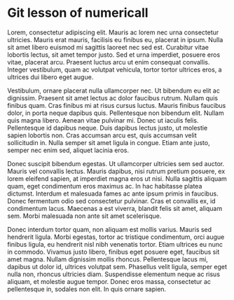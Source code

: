 # Git lesson of numericall

Lorem, consectetur adipiscing elit. Mauris ac lorem nec urna consectetur ultricies. Mauris erat mauris, facilisis eu finibus eu, placerat in ipsum. Nulla sit amet libero euismod mi sagittis laoreet nec sed est. Curabitur vitae lobortis lectus, sit amet tempor justo. Sed et urna imperdiet, posuere eros vitae, placerat arcu. Praesent luctus arcu ut enim consequat convallis. Integer vestibulum, quam ac volutpat vehicula, tortor tortor ultrices eros, a ultrices dui libero eget augue.

Vestibulum, ornare placerat nulla ullamcorper nec. Ut bibendum eu elit ac dignissim. Praesent sit amet lectus ac dolor faucibus rutrum. Nullam quis finibus quam. Cras finibus mi at risus cursus luctus. Mauris finibus faucibus dolor, in porta neque dapibus quis. Pellentesque non bibendum elit. Nullam quis magna libero. Aenean vitae pulvinar mi. Donec ut iaculis felis. Pellentesque id dapibus neque. Duis dapibus lectus justo, ut molestie sapien lobortis non. Cras accumsan arcu est, quis accumsan velit sollicitudin in. Nulla semper sit amet ligula in congue. Etiam ante justo, semper nec enim sed, aliquet lacinia eros.

Donec suscipit bibendum egestas. Ut ullamcorper ultricies sem sed auctor. Mauris vel convallis lectus. Mauris dapibus, nisi rutrum pretium posuere, ex lorem eleifend sapien, at imperdiet magna eros ut nisi. Nulla sagittis aliquam quam, eget condimentum eros maximus ac. In hac habitasse platea dictumst. Interdum et malesuada fames ac ante ipsum primis in faucibus. Donec fermentum odio sed consectetur pulvinar. Cras et convallis ex, id condimentum lacus. Maecenas a est viverra, blandit felis sit amet, aliquam sem. Morbi malesuada non ante sit amet scelerisque.

Donec interdum tortor quam, non aliquam est mollis varius. Mauris sed hendrerit ligula. Morbi egestas, tortor ac tristique condimentum, orci augue finibus ligula, eu hendrerit nisl nibh venenatis tortor. Etiam ultrices eu nunc in commodo. Vivamus justo libero, finibus eget posuere eget, faucibus sit amet magna. Nullam dignissim mollis rhoncus. Pellentesque lacus mi, dapibus ut dolor id, ultrices volutpat sem. Phasellus velit ligula, semper eget nulla non, rhoncus ultricies diam. Suspendisse elementum neque ac risus aliquam, et molestie augue tempor. Donec eros massa, consectetur ac pellentesque in, sodales non elit. In quis ornare sapien.